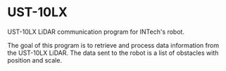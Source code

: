 # UST-10LX
UST-10LX LiDAR communication program for INTech's robot.

The goal of this program is to retrieve and process data information from the UST-10LX LiDAR.
The data sent to the robot is a list of obstacles with position and scale.
